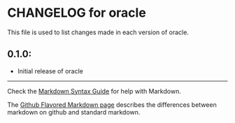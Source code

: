 # CHANGELOG for oracle

This file is used to list changes made in each version of oracle.

## 0.1.0:

* Initial release of oracle

- - -
Check the [Markdown Syntax Guide](http://daringfireball.net/projects/markdown/syntax) for help with Markdown.

The [Github Flavored Markdown page](http://github.github.com/github-flavored-markdown/) describes the differences between markdown on github and standard markdown.
